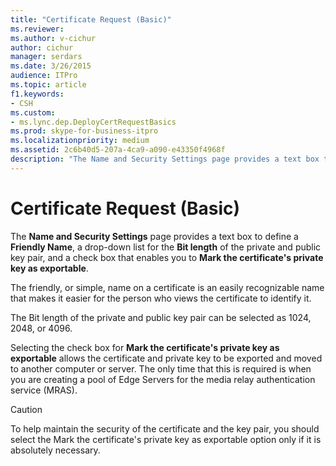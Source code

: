 ```yaml
---
title: "Certificate Request (Basic)"
ms.reviewer: 
ms.author: v-cichur
author: cichur
manager: serdars
ms.date: 3/26/2015
audience: ITPro
ms.topic: article
f1.keywords:
- CSH
ms.custom:
- ms.lync.dep.DeployCertRequestBasics
ms.prod: skype-for-business-itpro
ms.localizationpriority: medium
ms.assetid: 2c6b40d5-207a-4ca9-a090-e43350f4968f
description: "The Name and Security Settings page provides a text box to define a Friendly Name, a drop-down list for the Bit length of the private and public key pair, and a check box that enables you to Mark the certificate's private key as exportable."
---
```


# Certificate Request (Basic)
 
The **Name and Security Settings** page provides a text box to define a **Friendly Name**, a drop-down list for the **Bit length** of the private and public key pair, and a check box that enables you to **Mark the certificate's private key as exportable**.
  
The friendly, or simple, name on a certificate is an easily recognizable name that makes it easier for the person who views the certificate to identify it.
  
The Bit length of the private and public key pair can be selected as 1024, 2048, or 4096.
  
Selecting the check box for **Mark the certificate's private key as exportable** allows the certificate and private key to be exported and moved to another computer or server. The only time that this is required is when you are creating a pool of Edge Servers for the media relay authentication service (MRAS).
  
> [!CAUTION]
> To help maintain the security of the certificate and the key pair, you should select the Mark the certificate's private key as exportable option only if it is absolutely necessary. 
  

